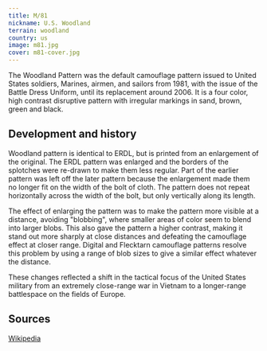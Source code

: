 ```yaml
---
title: M/81
nickname: U.S. Woodland
terrain: woodland
country: us
image: m81.jpg
cover: m81-cover.jpg
---
```

The Woodland Pattern was the default camouflage pattern issued to United States soldiers, Marines, airmen, and sailors from 1981, with the issue of the Battle Dress Uniform, until its replacement around 2006. It is a four color, high contrast disruptive pattern with irregular markings in sand, brown, green and black.

Development and history
-----------------------
Woodland pattern is identical to ERDL, but is printed from an enlargement of the original. The ERDL pattern was enlarged and the borders of the splotches were re-drawn to make them less regular. Part of the earlier pattern was left off the later pattern because the enlargement made them no longer fit on the width of the bolt of cloth. The pattern does not repeat horizontally across the width of the bolt, but only vertically along its length.

The effect of enlarging the pattern was to make the pattern more visible at a distance, avoiding "blobbing", where smaller areas of color seem to blend into larger blobs. This also gave the pattern a higher contrast, making it stand out more sharply at close distances and defeating the camouflage effect at closer range. Digital and Flecktarn camouflage patterns resolve this problem by using a range of blob sizes to give a similar effect whatever the distance.

These changes reflected a shift in the tactical focus of the United States military from an extremely close-range war in Vietnam to a longer-range battlespace on the fields of Europe.

Sources
-------
[Wikipedia](https://en.wikipedia.org/wiki/U.S._Woodland)

